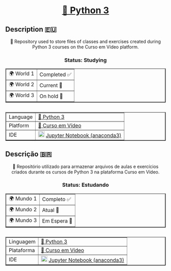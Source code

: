 <h1 align="center">
  <a href="https://www.python.org">🐍 Python 3</a>
</h1>

## Description :eu:
<p align="center">📁 Repository used to store files of classes and exercises created during Python 3 courses on the Curso em Vídeo platform.</p>

<h3 align="center"> Status: Studying </h3>

<table align="center" border="2">
  <tr>
    <td>🌍 World 1</td>
    <td>Completed ✅</td>
  </tr>
  <tr>
    <td>🌍 World 2</td>
    <td>Current 📖</td>
  </tr>
  <tr>
    <td>🌍 World 3</td>
    <td>On hold 👀</td>
  </tr>
</table>

##
<table align="center" border="2">
    <tr>
        <td>Language</td>
        <td><a href="https://www.python.org">🐍 Python 3</a></td>
    </tr>
    <tr>
        <td>Platform</td>
        <td><a href="https://www.cursoemvideo.com">🎦 Curso em Vídeo</a></td>
    </tr>
    <tr>
        <td>IDE</td>
      <td> <img height=20 width=20 src="https://cdn.jsdelivr.net/gh/devicons/devicon/icons/jupyter/jupyter-original-wordmark.svg" /> <a href="https://jupyter.org">Jupyter Notebook (anaconda3) </a></td>           
    </tr>
</table>


## Descrição :brazil:
<p align="center">📁 Repositório utilizado para armazenar arquivos de aulas e exercícios criados durante os cursos de Python 3 na plataforma Curso em Vídeo.</p>

<h3 align="center"> Status: Estudando </h3>

<table align="center" border="2">
  <tr>
    <td>🌍 Mundo 1</td>
    <td>Completo ✅</td>
  </tr>
  <tr>
    <td>🌍 Mundo 2</td>
    <td>Atual 📖</td>
  </tr>
  <tr>
    <td>🌍 Mundo 3</td>
    <td>Em Espera 👀</td>
  </tr>
</table>

##
<table align="center" border="2">
    <tr>
        <td>Linguagem</td>
        <td><a href="https://www.python.org">🐍 Python 3</a></td>
    </tr>
    <tr>
        <td>Plataforma</td>
        <td><a href="https://www.cursoemvideo.com">🎦 Curso em Vídeo</a></td>
    </tr>
    <tr>
        <td>IDE</td>
      <td> <img height=20 width=20 src="https://cdn.jsdelivr.net/gh/devicons/devicon/icons/jupyter/jupyter-original-wordmark.svg" /> <a href="https://jupyter.org">Jupyter Notebook (anaconda3) </a></td>           
    </tr>
</table>
